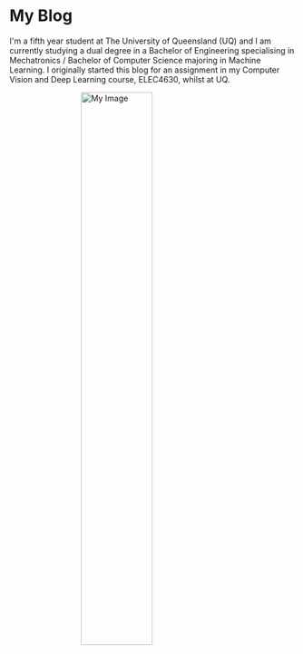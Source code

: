 # My Blog
I'm a fifth year student at The University of Queensland (UQ) and I am currently studying a dual degree in a Bachelor of Engineering specialising in Mechatronics / Bachelor of Computer Science majoring in Machine Learning. I originally started this blog for an assignment in my Computer Vision and Deep Learning course, ELEC4630, whilst at UQ.

<img src="images/Image_Of_Me.jpg" alt="My Image" style="display: block; margin: auto; width: 50%;" />
